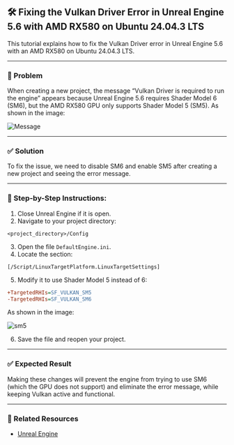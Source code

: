 ## 🛠️ Fixing the Vulkan Driver Error in Unreal Engine 5.6 with AMD RX580 on Ubuntu 24.04.3 LTS

This tutorial explains how to fix the Vulkan Driver error in Unreal Engine 5.6 with an AMD RX580 on Ubuntu 24.04.3 LTS.

---

### 🔧 Problem

When creating a new project, the message “Vulkan Driver is required to run the engine” appears because Unreal Engine 5.6 requires Shader Model 6 (SM6), but the AMD RX580 GPU only supports Shader Model 5 (SM5). As shown in the image:

![Message](link-to-your-image.png)

---

### ✅ Solution

To fix the issue, we need to disable SM6 and enable SM5 after creating a new project and seeing the error message.

---

### 📝 Step-by-Step Instructions:

1. Close Unreal Engine if it is open.
2. Navigate to your project directory:

```<project_directory>/Config```

3. Open the file `DefaultEngine.ini`.
4. Locate the section:

```[/Script/LinuxTargetPlatform.LinuxTargetSettings]```

5. Modify it to use Shader Model 5 instead of 6:

```ini
+TargetedRHIs=SF_VULKAN_SM5
-TargetedRHIs=SF_VULKAN_SM6
```

As shown in the image:

![sm5](link-to-your-image.png)

6. Save the file and reopen your project.

---

### ✅ Expected Result

Making these changes will prevent the engine from trying to use SM6 (which the GPU does not support) and eliminate the error message, while keeping Vulkan active and functional.

---

### 📎 Related Resources

- [Unreal Engine](https://www.unrealengine.com/en-US/unreal-engine-5)
